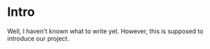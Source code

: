 # Intro

Well, I haven't known what to write yet. However, this is supposed to introduce our project.
